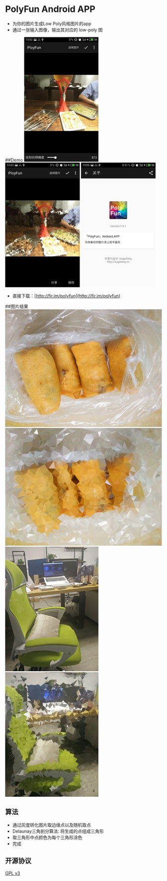 # PolyFun Android APP

- 为你的图片生成Low Poly风格图片的app
- 通过一张输入图像，输出其对应的 low-poly 图

##Demo
<img src="showUI/1.jpg" height="400"/>
<img src="showUI/2.jpg" height="400"/>
<img src="showUI/3.jpg" height="400"/>
- 直接下载：[http://fir.im/polyfun](http://fir.im/polyfun)

##图片结果
<img src="showUI/sample01.jpg" width="600"/>
<img src="showUI/sample_res01.png" width="600"/><br/>
<img src="showUI/sample02.jpg" height="400"/>
<img src="showUI/sample_res02.png" height="400"/>

## 算法
- 通过灰度转化图片取边缘点以及随机取点
- Delaunay三角剖分算法: 将生成的点组成三角形
- 取三角形中点颜色为每个三角形涂色
- 完成

## 开源协议

[GPL v3](LICENSE)
